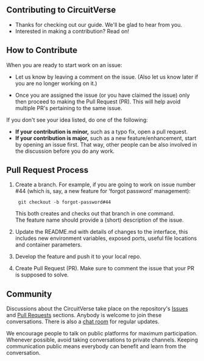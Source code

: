 ## Contributing to CircuitVerse

- Thanks for checking out our guide. We'll be glad to hear from you.
- Interested in making a contribution? Read on!

## How to Contribute

When you are ready to start work on an issue:

- Let us know by leaving a comment on the issue. (Also let us know later if you are no longer working on it.)

- Once you are assigned the issue (or you have claimed the issue) only then proceed to making the Pull Request (PR). This will help avoid multiple PR's pertaining to the same issue.

If you don't see your idea listed, do one of the following:

* **If your contribution is minor,** such as a typo fix, open a pull request.
* **If your contribution is major,** such as a new feature/enhancement, start by opening an issue first. That way, other people can be also involved in the discussion before you do any work.

## Pull Request Process

1. Create a branch. For example, if you are going to work on issue number #44 (which is, say, a new feature for ‘forgot password’ management):

        git checkout -b forgot-password#44

    This both creates and checks out that branch in one command.  
    The feature name should provide a (short) description of the issue.

2. Update the README.md with details of changes to the interface, this includes new environment variables, exposed ports, useful file locations and container parameters.

3. Develop the feature and push it to your local repo.

4. Create Pull Request (PR). Make sure to comment the issue that your PR is supposed to solve.

## Community

Discussions about the CircuitVerse take place on the repository's [Issues](https://github.com/CircuitVerse/CircuitVerse/issues) and [Pull Requests](https://github.com/CircuitVerse/CircuitVerse/pulls) sections. Anybody is welcome to join these conversations. There is also a [chat room](https://join.slack.com/t/circuitverse-team/shared_invite/enQtNjc4MzcyNDE5OTA3LTdjYTM5NjFiZWZlZGI2MmU1MmYzYzczNmZlZDg5MjYxYmQ4ODRjMjQxM2UyMWI5ODUzODQzMDU2ZDEzNjI4NmE) for regular updates.

We encourage people to talk on public platforms for maximum participation. Whenever possible, avoid taking conversations to private channels. Keeping communication public means everybody can benefit and learn from the conversation.
